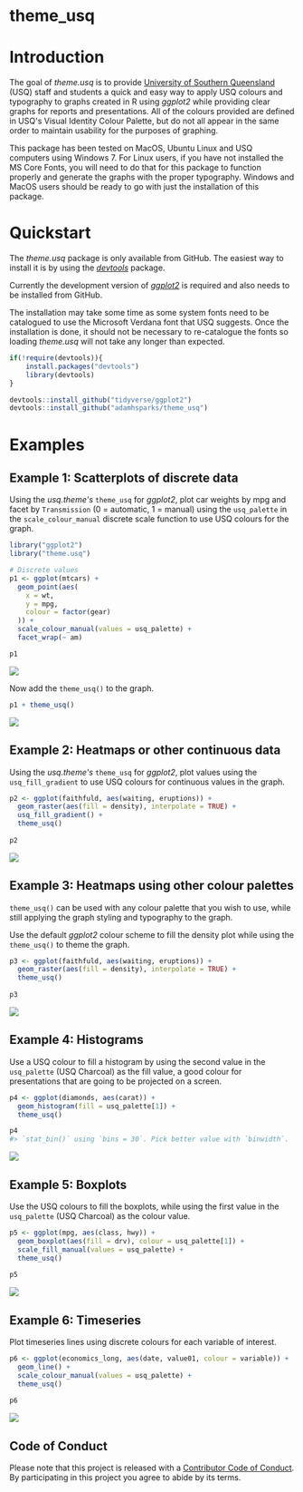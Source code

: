 theme\_usq
================

Introduction
============

The goal of *theme.usq* is to provide [University of Southern Queensland](https://usq.edu.au) (USQ) staff and students a quick and easy way to apply USQ colours and typography to graphs created in R using *ggplot2* while providing clear graphs for reports and presentations. All of the colours provided are defined in USQ's Visual Identity Colour Palette, but do not all appear in the same order to maintain usability for the purposes of graphing.

This package has been tested on MacOS, Ubuntu Linux and USQ computers using Windows 7. For Linux users, if you have not installed the MS Core Fonts, you will need to do that for this package to function properly and generate the graphs with the proper typography. Windows and MacOS users should be ready to go with just the installation of this package.

Quickstart
==========

The *theme.usq* package is only available from GitHub. The easiest way to install it is by using the [*devtools*](https://github.com/hadley/devtools) package.

Currently the development version of [*ggplot2*](https://github.com/tidyverse/ggplot2) is required and also needs to be installed from GitHub.

The installation may take some time as some system fonts need to be catalogued to use the Microsoft Verdana font that USQ suggests. Once the installation is done, it should not be necessary to re-catalogue the fonts so loading *theme.usq* will not take any longer than expected.

``` r
if(!require(devtools)){
    install.packages("devtools")
    library(devtools)
}

devtools::install_github("tidyverse/ggplot2")
devtools::install_github("adamhsparks/theme_usq")
```

Examples
========

Example 1: Scatterplots of discrete data
----------------------------------------

Using the *usq.theme's* `theme_usq` for *ggplot2*, plot car weights by mpg and facet by `Transmission` (0 = automatic, 1 = manual) using the `usq_palette` in the `scale_colour_manual` discrete scale function to use USQ colours for the graph.

``` r
library("ggplot2")
library("theme.usq")

# Discrete values
p1 <- ggplot(mtcars) +
  geom_point(aes(
    x = wt,
    y = mpg,
    colour = factor(gear)
  )) +
  scale_colour_manual(values = usq_palette) +
  facet_wrap(~ am)

p1
```

![](README-unnamed-chunk-3-1.png)

Now add the `theme_usq()` to the graph.

``` r
p1 + theme_usq()
```

![](README-unnamed-chunk-4-1.png)

Example 2: Heatmaps or other continuous data
--------------------------------------------

Using the *usq.theme's* `theme_usq` for *ggplot2*, plot values using the `usq_fill_gradient` to use USQ colours for continuous values in the graph.

``` r
p2 <- ggplot(faithfuld, aes(waiting, eruptions)) +
  geom_raster(aes(fill = density), interpolate = TRUE) +
  usq_fill_gradient() +
  theme_usq()
  
p2
```

![](README-unnamed-chunk-5-1.png)

Example 3: Heatmaps using other colour palettes
-----------------------------------------------

`theme_usq()` can be used with any colour palette that you wish to use, while still applying the graph styling and typography to the graph.

Use the default *ggplot2* colour scheme to fill the density plot while using the `theme_usq()` to theme the graph.

``` r
p3 <- ggplot(faithfuld, aes(waiting, eruptions)) +
  geom_raster(aes(fill = density), interpolate = TRUE) +
  theme_usq()
  
p3
```

![](README-unnamed-chunk-6-1.png)

Example 4: Histograms
---------------------

Use a USQ colour to fill a histogram by using the second value in the `usq_palette` (USQ Charcoal) as the fill value, a good colour for presentations that are going to be projected on a screen.

``` r
p4 <- ggplot(diamonds, aes(carat)) +
  geom_histogram(fill = usq_palette[1]) +
  theme_usq()

p4
#> `stat_bin()` using `bins = 30`. Pick better value with `binwidth`.
```

![](README-unnamed-chunk-7-1.png)

Example 5: Boxplots
-------------------

Use the USQ colours to fill the boxplots, while using the first value in the `usq_palette` (USQ Charcoal) as the colour value.

``` r
p5 <- ggplot(mpg, aes(class, hwy)) +
  geom_boxplot(aes(fill = drv), colour = usq_palette[1]) +
  scale_fill_manual(values = usq_palette) +
  theme_usq()
  
p5
```

![](README-unnamed-chunk-8-1.png)

Example 6: Timeseries
---------------------

Plot timeseries lines using discrete colours for each variable of interest.

``` r
p6 <- ggplot(economics_long, aes(date, value01, colour = variable)) +
  geom_line() +
  scale_colour_manual(values = usq_palette) +
  theme_usq()
  
p6
```

![](README-unnamed-chunk-9-1.png)

Code of Conduct
---------------

Please note that this project is released with a [Contributor Code of Conduct](CONDUCT.md). By participating in this project you agree to abide by its terms.

